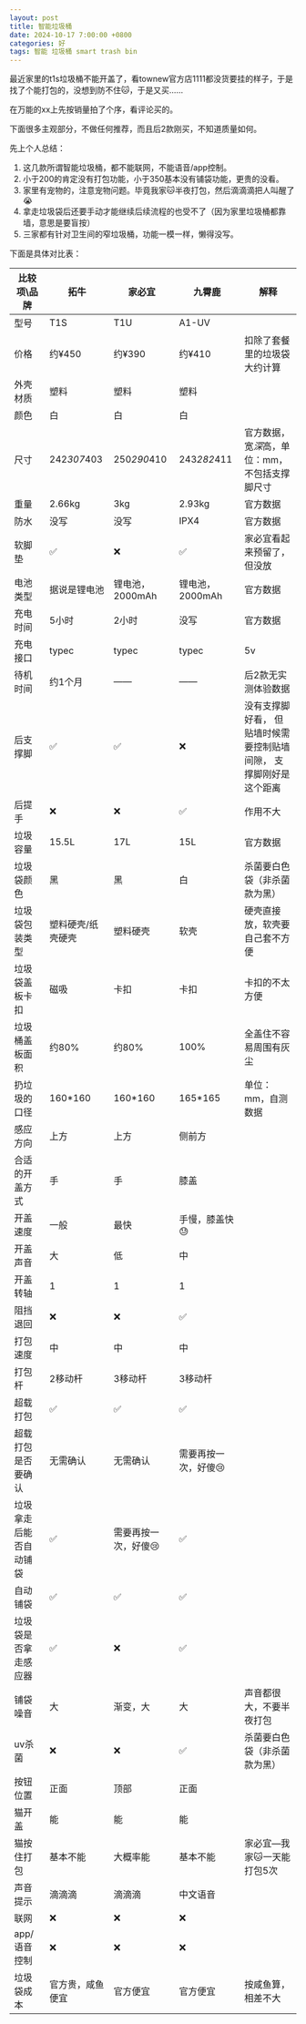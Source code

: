 ```yaml
---
layout: post
title: 智能垃圾桶
date: 2024-10-17 7:00:00 +0800
categories: 好
tags: 智能 垃圾桶 smart trash bin
---
```


最近家里的t1s垃圾桶不能开盖了，看townew官方店1111都没货要挂的样子，于是找了个能打包的，没想到防不住🐱，于是又买……

在万能的xx上先按销量拍了个序，看评论买的。

下面很多主观部分，不做任何推荐，而且后2款刚买，不知道质量如何。

先上个人总结：
1. 这几款所谓智能垃圾桶，都不能联网，不能语音/app控制。
2. 小于200的肯定没有打包功能，小于350基本没有铺袋功能，更贵的没看。
3. 家里有宠物的，注意宠物问题。毕竟我家🐱半夜打包，然后滴滴滴把人叫醒了😭
4. 拿走垃圾袋后还要手动才能继续后续流程的也受不了（因为家里垃圾桶都靠墙，意思是要盲按）
5. 三家都有针对卫生间的窄垃圾桶，功能一模一样，懒得没写。

下面是具体对比表：


| 比较项\品牌        | 拓牛          | 家必宜         | 九霄鹿         | 解释                       |
|---------------|-------------|-------------|-------------|--------------------------|
| 型号            | T1S         | T1U         | A1-UV       |                          |
| 价格            | 约¥450       | 约¥390       | 约¥410       | 扣除了套餐里的垃圾袋大约计算           |
| 外壳材质          | 塑料          | 塑料          | 塑料          |                          |
| 颜色            | 白           | 白           | 白           |                          |
| 尺寸            | 242*307*403 | 250*290*410 | 243*282*411 | 官方数据，宽*深*高，单位：mm，不包括支撑脚尺寸       |
| 重量            | 2.66kg      | 3kg         | 2.93kg      | 官方数据                     |
| 防水            | 没写          | 没写          | IPX4        | 官方数据                     |
| 软脚垫           | ✅           | ❌           | ✅           | 家必宜看起来预留了，但没放            |
| 电池类型          | 据说是锂电池      | 锂电池，2000mAh | 锂电池，2000mAh | 官方数据                     |
| 充电时间          | 5小时         | 2小时         | 没写          | 官方数据                     |
| 充电接口          | typec       | typec       | typec       | 5v                       |
| 待机时间          | 约1个月        | ——          | ——          | 后2款无实测体验数据               |
| 后支撑脚          | ✅           | ✅           | ❌           | 没有支撑脚好看， 但贴墙时候需要控制贴墙间隙， 支撑脚刚好是这个距离|
| 后提手           | ❌           | ❌           | ✅           | 作用不大                     |
| 垃圾容量          | 15.5L       | 17L         | 15L         | 官方数据                     |
| 垃圾袋颜色         | 黑           | 黑           | 白           | 杀菌要白色袋（非杀菌款为黑）           |
| 垃圾袋包装类型       | 塑料硬壳/纸壳硬壳   | 塑料硬壳        | 软壳          | 硬壳直接放，软壳要自己套不方便          |
| 垃圾袋盖板卡扣       | 磁吸          | 卡扣          | 卡扣          | 卡扣的不太方便                  |
| 垃圾桶盖板面积       | 约80%        | 约80%        | 100%        | 全盖住不容易周围有灰尘              |
| 扔垃圾的口径        | 160*160     | 160*160     | 165*165     | 单位：mm，自测数据               |
| 感应方向          | 上方          | 上方          | 侧前方         |                          |
| 合适的开盖方式       | 手           | 手           | 膝盖          |                          |
| 开盖速度          | 一般          | 最快          | 手慢，膝盖快😓    |                          |
| 开盖声音          | 大           | 低           | 中           |                          |
| 开盖转轴          | 1           | 1           | 1           |                          |
| 阻挡退回          | ❌           | ❌           | ✅           |                          |
| 打包速度          | 中           | 中           | 中           |                          |
| 打包杆           | 2移动杆        | 3移动杆        | 3移动杆        |                          |
| 超载打包          | ✅           | ✅           | ✅           |                          |
| 超载打包是否要确认     | 无需确认        | 无需确认        | 需要再按一次，好傻😢 |                          |
| 垃圾拿走后能否自动铺袋   | ✅           | 需要再按一次，好傻😢 | ✅           |                          |
| 自动铺袋          | ✅           | ✅           | ✅           |                          |
| 垃圾袋是否拿走感应器    | ✅           | ❌           | ✅           |                          |
| 铺袋噪音          | 大           | 渐变，大        | 大           | 声音都很大，不要半夜打包             |
| uv杀菌          | ❌           | ❌           | ✅           | 杀菌要白色袋（非杀菌款为黑）           |
| 按钮位置          | 正面          | 顶部          | 正面          |                          |
| 猫开盖           | 能           | 能           | 能           |                          |
| 猫按住打包         | 基本不能        | 大概率能        | 基本不能        | 家必宜—我家🐱一天能打包5次          |
| 声音提示          | 滴滴滴         | 滴滴滴         | 中文语音        |                          |
| 联网            | ❌           | ❌           | ❌           |                          |
| app/语音控制      | ❌           | ❌           | ❌           |                          |
| 垃圾袋成本         | 官方贵，咸鱼便宜    | 官方便宜        | 官方便宜        | 按咸鱼算，相差不大                |

